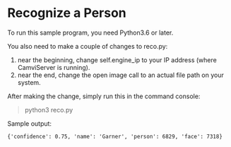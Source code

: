 # Recognize a Person

To run this sample program, you need Python3.6 or later.

You also need to make a couple of changes to reco.py:

1. near the beginning, change self.engine_ip to your IP address (where CamviServer is running).
2. near the end, change the open image call to an actual file path on your system.

After making the change, simply run this in the command console:

> python3 reco.py

Sample output:
```
{'confidence': 0.75, 'name': 'Garner', 'person': 6829, 'face': 7318}
```

